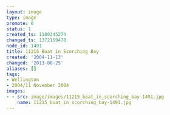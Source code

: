 ```yaml
---
layout: image
type: image
promote: 0
status: 1
created_ts: 1100345274
changed_ts: 1372159478
node_id: 1491
title: 11215 Boat in Scorching Bay
created: '2004-11-13'
changed: '2013-06-25'
aliases: []
tags:
- Wellington
- 2004/11 November 2004
images:
- - src: image/images/11215_boat_in_scorching_bay-1491.jpg
    name: 11215_boat_in_scorching_bay-1491.jpg
---
```


